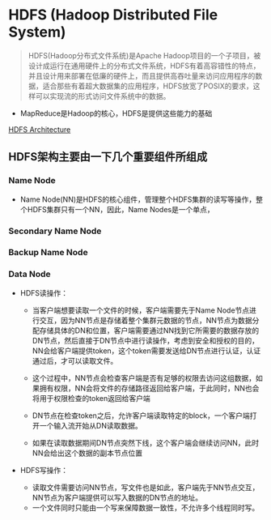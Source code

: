 # HDFS (Hadoop Distributed File System)
> HDFS(Hadoop分布式文件系统)是Apache Hadoop项目的一个子项目，被设计成运行在通用硬件上的分布式文件系统，HDFS有着高容错性的特点，并且设计用来部署在低廉的硬件上，而且提供高吞吐量来访问应用程序的数据，适合那些有着超大数据集的应用程序，HDFS放宽了POSIX的要求，这样可以实现流的形式访问文件系统中的数据。


* MapReduce是Hadoop的核心，HDFS是提供这些能力的基础


[HDFS Architecture](./hdfsarchitecture.png)

## HDFS架构主要由一下几个重要组件所组成
### Name Node
* Name Node(NN)是HDFS的核心组件，管理整个HDFS集群的读写等操作，整个HDFS集群只有一个NN，因此，Name Nodes是一个单点，

### Secondary Name Node
### Backup Name Node
### Data Node

* HDFS读操作：
	* 当客户端想要读取一个文件的时候，客户端需要先于Name Node节点进行交互，因为NN节点是存储着整个集群元数据的节点，NN节点为数据分配存储具体的DN和位置，客户端需要通过NN找到它所需要的数据存放的DN节点，然后直接于DN节点中进行读操作，考虑到安全和授权的目的，NN会给客户端提供token，这个token需要发送给DN节点进行认证，认证通过后，才可以读取文件。

	* 这个过程中，NN节点会检查客户端是否有足够的权限去访问这组数据，如果拥有权限，NN会将文件的存储路径返回给客户端，于此同时，NN也会将用于权限检查的token返回给客户端

	* DN节点在检查token之后，允许客户端读取特定的block，一个客户端打开一个输入流开始从DN读取数据。
	* 如果在读取数据期间DN节点突然下线，这个客户端会继续访问NN，此时NN会给出这个数据的副本节点位置

* HDFS写操作：
	* 读取文件需要访问NN节点，写文件也是如此，客户端先于NN节点交互，NN节点为客户端提供可以写入数据的DN节点的地址。
	* 一个文件同时只能由一个写来保障数据一致性，不允许多个线程同时写。
